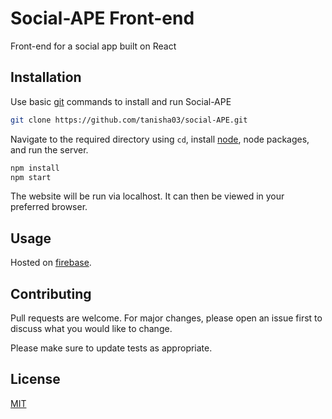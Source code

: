 # Social-APE Front-end

Front-end for a social app built on React

## Installation

Use basic [git](https://services.github.com/on-demand/downloads/github-git-cheat-sheet.pdf) commands to install and run Social-APE

```bash
git clone https://github.com/tanisha03/social-APE.git
```
Navigate to the required directory using ```cd```, install [node](https://nodejs.org/en/), node packages, and run the server.
```bash
npm install
npm start
```
The website will be run via localhost. It can then be viewed in your preferred browser.
## Usage

Hosted on [firebase](https://social-ape-53553.firebaseapp.com/). 
## Contributing
Pull requests are welcome. For major changes, please open an issue first to discuss what you would like to change.

Please make sure to update tests as appropriate.

## License
[MIT](https://choosealicense.com/licenses/mit/)
